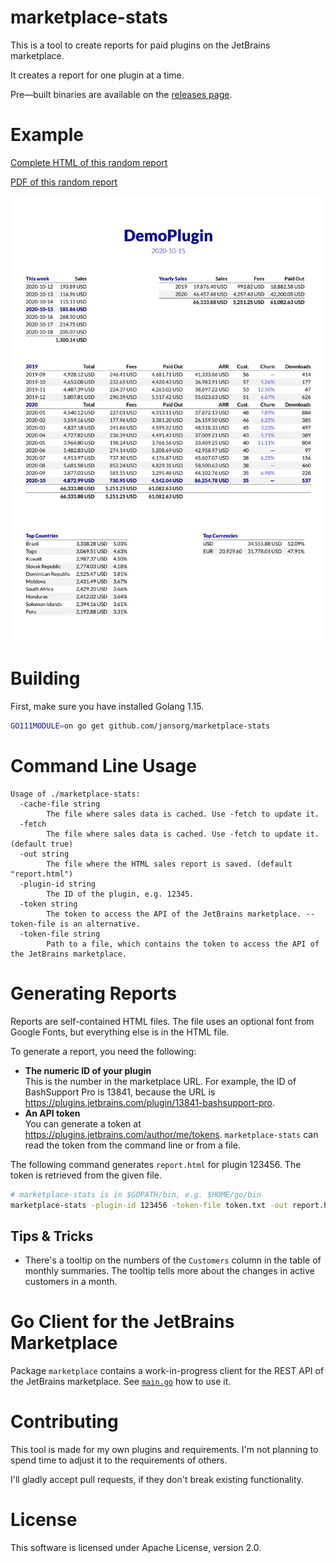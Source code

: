 # marketplace-stats
This is a tool to create reports for paid plugins on the JetBrains marketplace.

It creates a report for one plugin at a time.

Pre—built binaries are available on the [releases page](https://github.com/jansorg/marketplace-stats/releases).

# Example
[Complete HTML of this random report](./random-report.html)

[PDF of this random report](./random-report.pdf)

![First part of a random report](./random-report.jpg)

# Building
First, make sure you have installed Golang 1.15.

```bash
GO111MODULE=on go get github.com/jansorg/marketplace-stats
```

# Command Line Usage
```plain
Usage of ./marketplace-stats:
  -cache-file string
        The file where sales data is cached. Use -fetch to update it.
  -fetch
        The file where sales data is cached. Use -fetch to update it. (default true)
  -out string
        The file where the HTML sales report is saved. (default "report.html")
  -plugin-id string
        The ID of the plugin, e.g. 12345.
  -token string
        The token to access the API of the JetBrains marketplace. --token-file is an alternative.
  -token-file string
        Path to a file, which contains the token to access the API of the JetBrains marketplace.
```

# Generating Reports
Reports are self-contained HTML files. The file uses an optional font from Google Fonts, but everything else is in the HTML file.

To generate a report, you need the following:
- **The numeric ID of your plugin**<br>This is the number in the marketplace URL. For example, the ID of BashSupport Pro is 13841, because the URL is https://plugins.jetbrains.com/plugin/13841-bashsupport-pro.
- **An API token**<br>You can generate a token at https://plugins.jetbrains.com/author/me/tokens. `marketplace-stats` can read the token from the command line or from a file.

The following command generates `report.html` for plugin 123456. The token is retrieved from the given file.
 
```bash
# marketplace-stats is in $GOPATH/bin, e.g. $HOME/go/bin
marketplace-stats -plugin-id 123456 -token-file token.txt -out report.html 
```

## Tips & Tricks
- There's a tooltip on the numbers of the `Customers` column in the table of monthly summaries. The tooltip tells more about the changes in active customers in a month.  

# Go Client for the JetBrains Marketplace
Package `marketplace` contains a work-in-progress client for the REST API of the JetBrains marketplace. See [`main.go`](./main.go) how to use it.

# Contributing
This tool is made for my own plugins and requirements. I'm not planning to spend time to adjust it to the requirements of others. 

I'll gladly accept pull requests, if they don't break existing functionality.

# License
This software is licensed under Apache License, version 2.0.